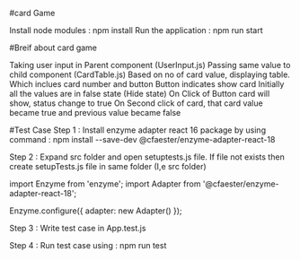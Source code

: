 #card Game

Install node modules : npm install
Run the application  : npm run start


#Breif about card game

Taking user input in Parent component (UserInput.js) 
Passing same value to child component (CardTable.js)
Based on no of card value, displaying table. Which inclues card number and button
Button indicates show card
Initially all the values are in false state (Hide state)
On Click of Button card will show, status change to true
On Second click of card, that card value became true and previous value became false


#Test Case
Step 1 : Install enzyme adapter react 16 package by using command : npm install --save-dev @cfaester/enzyme-adapter-react-18

Step 2 :
Expand src folder and open setuptests.js file. If file not exists then create setupTests.js file in same folder (I,e src folder)

import Enzyme from 'enzyme';
import Adapter from '@cfaester/enzyme-adapter-react-18';

Enzyme.configure({ adapter: new Adapter() });


Step 3 : 
Write test case in App.test.js

Step 4 : 
Run test case using : npm run test